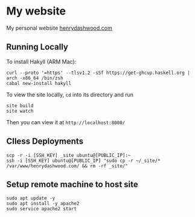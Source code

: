 # My website

My personal website [henrydashwood.com](http://www.henrydashwood.com)

## Running Locally

To install Hakyll (ARM Mac):

```shell
curl --proto '=https' --tlsv1.2 -sSf https://get-ghcup.haskell.org | arch -x86_64 /bin/zsh
cabal new-install hakyll
```

To view the site locally, `cd` into its directory and run

```shell
site build
site watch
```

Then you can view it at `http://localhost:8000/`

## CIless Deployments

```shell
scp -r -i [SSH_KEY] _site ubuntu@[PUBLIC_IP]:~
ssh -i [SSH_KEY] ubuntu@[PUBLIC_IP] "sudo cp -r ~/_site/* /var/www/henrydashwood.com/ && rm -rf _site/"
```

## Setup remote machine to host site

```shell
sudo apt update -y
sudo apt install -y apache2
sudo service apache2 start
```
